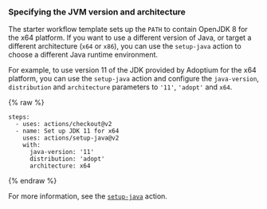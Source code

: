### Specifying the JVM version and architecture

The starter workflow template sets up the `PATH` to contain OpenJDK 8 for the x64 platform. If you want to use a different version of Java, or target a different architecture (`x64` or `x86`), you can use the `setup-java` action to choose a different Java runtime environment.

For example, to use version 11 of the JDK provided by Adoptium for the x64 platform, you can use the `setup-java` action and configure the `java-version`, `distribution` and `architecture` parameters to `'11'`, `'adopt'` and `x64`.

{% raw %}
```yaml{:copy}
steps:
  - uses: actions/checkout@v2
  - name: Set up JDK 11 for x64
    uses: actions/setup-java@v2
    with:
      java-version: '11'
      distribution: 'adopt'
      architecture: x64
```
{% endraw %}

For more information, see the [`setup-java`](https://github.com/actions/setup-java) action.
